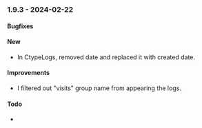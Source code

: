 ### 1.9.3 - 2024-02-22

#### Bugfixes

#### New
- In CtypeLogs, removed date and replaced it with created date.

#### Improvements
- I filtered out "visits" group name from appearing the logs.

#### Todo
-